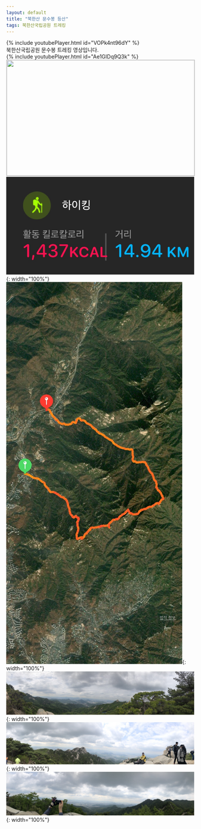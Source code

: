 ```yaml
---
layout: default
title: "북한산 문수봉 등산"
tags: 북한산국립공원 트레킹
---
```


{% include youtubePlayer.html id="VOPk4nt96dY" %}
<br/>
북한산국립공원 문수봉 트레킹 영상입니다.<br/>
{% include youtubePlayer.html id="Ae1GIDq9Q3k" %}<br/>
<a href="https://map.kakao.com/?urlX=491322&urlY=1150695&urlLevel=6&map_type=TYPE_MAP&map_hybrid=false" target="_blank"><img width="504" height="310" src="https://map2.daum.net/map/mapservice?FORMAT=PNG&SCALE=20&MX=491322&MY=1150695&S=0&IW=504&IH=310&LANG=0&COORDSTM=WCONGNAMUL&logo=kakao_logo" style="border:1px solid #ccc"></a>
<br/>
![산행정보](/images/2022-04-30-북한산국립공원-문수봉-등산/20220430_1.jpg){: width="100%"}<br/>
![산행루트](/images/2022-04-30-북한산국립공원-문수봉-등산/20220430_2.jpg){: width="100%"}<br/>
![산행사진](/images/2022-04-30-북한산국립공원-문수봉-등산/20220430_3.jpg){: width="100%"}<br/>
![산행사진](/images/2022-04-30-북한산국립공원-문수봉-등산/20220430_4.jpg){: width="100%"}<br/>
![산행사진](/images/2022-04-30-북한산국립공원-문수봉-등산/20220430_5.jpg){: width="100%"}<br/>
